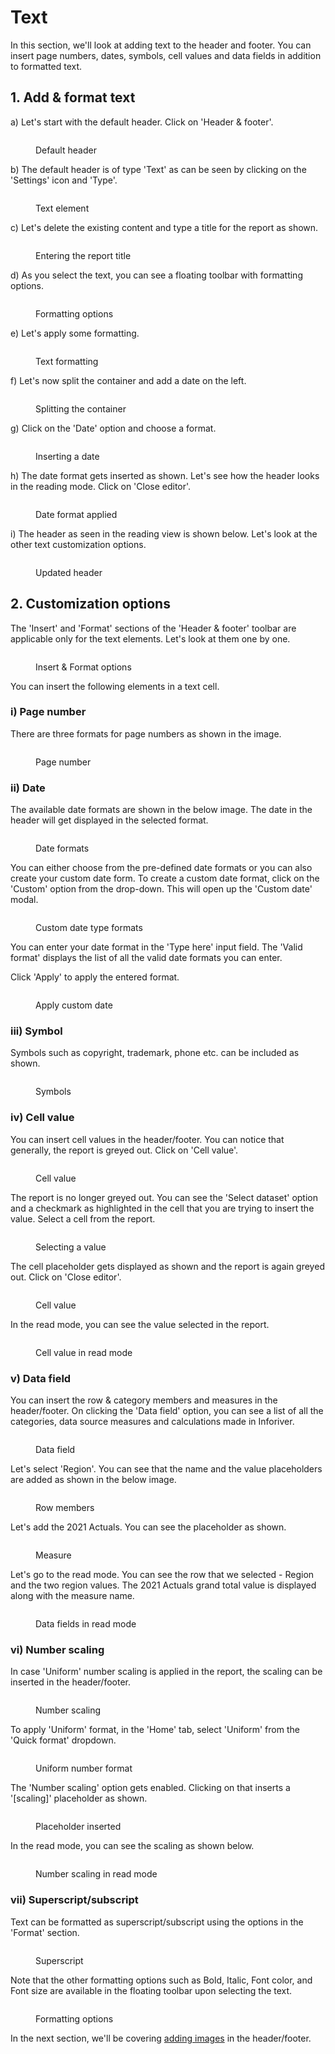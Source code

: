 # Text

In this section, we'll look at adding text to the header and footer. You can insert page numbers, dates, symbols, cell values and data fields in addition to formatted text.&#x20;

## 1. Add & format text

a) Let's start with the default header. Click on 'Header & footer'.

<figure><img src="../../../.gitbook/assets/8.3.1 Default header.png" alt=""><figcaption><p>Default header</p></figcaption></figure>

b) The default header is of type 'Text' as can be seen by clicking on the 'Settings' icon and 'Type'.&#x20;

<figure><img src="../../../.gitbook/assets/8.3.2 Text.png" alt=""><figcaption><p>Text element</p></figcaption></figure>

c) Let's delete the existing content and type a title for the report as shown.

<figure><img src="../../../.gitbook/assets/8.3.3 Text.png" alt=""><figcaption><p>Entering the report title</p></figcaption></figure>

d) As you select the text, you can see a floating toolbar with formatting options.&#x20;

<figure><img src="../../../.gitbook/assets/8.3.4 Text.png" alt=""><figcaption><p>Formatting options</p></figcaption></figure>

e) Let's apply some formatting.

<figure><img src="../../../.gitbook/assets/8.3.5 Text.png" alt=""><figcaption><p>Text formatting</p></figcaption></figure>

f) Let's now split the container and add a date on the left.

<figure><img src="../../../.gitbook/assets/8.3.6 Text.png" alt=""><figcaption><p>Splitting the container</p></figcaption></figure>

g) Click on the 'Date' option and choose a format.

<figure><img src="../../../.gitbook/assets/8.3.7 Text.png" alt=""><figcaption><p>Inserting a date</p></figcaption></figure>

h) The date format gets inserted as shown. Let's see how the header looks in the reading mode. Click on 'Close editor'.

<figure><img src="../../../.gitbook/assets/8.3.9 Text.png" alt=""><figcaption><p>Date format applied</p></figcaption></figure>

i) The header as seen in the reading view is shown below. Let's look at the other text customization options.

<figure><img src="../../../.gitbook/assets/8.3.10 Text.png" alt=""><figcaption><p>Updated header</p></figcaption></figure>

## 2. Customization options

The 'Insert' and 'Format' sections of the 'Header & footer' toolbar are applicable only for the text elements. Let's look at them one by one.

<figure><img src="../../../.gitbook/assets/8.3.11 Text.png" alt=""><figcaption><p>Insert &#x26; Format options</p></figcaption></figure>

You can insert the following elements in a text cell.

### i) Page number&#x20;

There are three formats for page numbers as shown in the image.

<figure><img src="../../../.gitbook/assets/8.3.12 Page number.png" alt=""><figcaption><p>Page number</p></figcaption></figure>

### ii) Date&#x20;

The available date formats are shown in the below image. The date in the header will get displayed in the selected format.

<figure><img src="../../../.gitbook/assets/8.3.13 Date.png" alt=""><figcaption><p>Date formats</p></figcaption></figure>

You can either choose from the pre-defined date formats or you can also create your custom date form. To create a custom date format, click on the 'Custom' option from the drop-down. This will open up the 'Custom date' modal.

<figure><img src="../../../.gitbook/assets/custom-date-format.png" alt=""><figcaption><p>Custom date type formats</p></figcaption></figure>

You can enter your date format in the 'Type here' input field. The 'Valid format' displays the list of all the valid date formats you can enter.&#x20;

Click 'Apply' to apply the entered format.

<figure><img src="../../../.gitbook/assets/custom-date-apply.png" alt=""><figcaption><p>Apply custom date</p></figcaption></figure>

### iii) Symbol&#x20;

Symbols such as copyright, trademark, phone etc. can be included as shown.

<figure><img src="../../../.gitbook/assets/8.3.14 Symbol.png" alt=""><figcaption><p>Symbols</p></figcaption></figure>

### iv) Cell value&#x20;

You can insert cell values in the header/footer. You can notice that generally, the report is greyed out. Click on 'Cell value'.

<figure><img src="../../../.gitbook/assets/8.3.15 Cell value.png" alt=""><figcaption><p>Cell value</p></figcaption></figure>

The report is no longer greyed out. You can see the 'Select dataset' option and a checkmark as highlighted in the cell that you are trying to insert the value. Select a cell from the report.

<figure><img src="../../../.gitbook/assets/8.3.17 Cell value.png" alt=""><figcaption><p>Selecting a value</p></figcaption></figure>

The cell placeholder gets displayed as shown and the report is again greyed out. Click on 'Close editor'.

<figure><img src="../../../.gitbook/assets/8.3.19 Cell value.png" alt=""><figcaption><p>Cell value</p></figcaption></figure>

In the read mode, you can see the value selected in the report.

<figure><img src="../../../.gitbook/assets/8.3.20 Cell value.png" alt=""><figcaption><p>Cell value in read mode</p></figcaption></figure>

### v) Data field

You can insert the row & category members and measures in the header/footer. On clicking the 'Data field' option, you can see a list of all the categories, data source measures and calculations made in Inforiver.&#x20;

<figure><img src="../../../.gitbook/assets/8.3.21 Data field.png" alt=""><figcaption><p>Data field</p></figcaption></figure>

Let's select 'Region'. You can see that the name and the value placeholders are added as shown in the below image.

<figure><img src="../../../.gitbook/assets/8.3.22 Data field.png" alt=""><figcaption><p>Row members</p></figcaption></figure>

Let's add the 2021 Actuals. You can see the placeholder as shown.

<figure><img src="../../../.gitbook/assets/8.3.23 Data field.png" alt=""><figcaption><p>Measure</p></figcaption></figure>

Let's go to the read mode. You can see the row that we selected - Region and the two region values. The 2021 Actuals grand total value is displayed along with the measure name.&#x20;

<figure><img src="../../../.gitbook/assets/8.3.24 Data field.png" alt=""><figcaption><p>Data fields in read mode</p></figcaption></figure>

### vi) Number scaling

In case 'Uniform' number scaling is applied in the report, the scaling can be inserted in the header/footer.&#x20;

<figure><img src="../../../.gitbook/assets/8.3.25 Number scaling.png" alt=""><figcaption><p>Number scaling</p></figcaption></figure>

To apply 'Uniform' format, in the 'Home' tab, select 'Uniform' from the 'Quick format' dropdown.

<figure><img src="../../../.gitbook/assets/8.3.26 Number scaling.png" alt=""><figcaption><p>Uniform number format</p></figcaption></figure>

The 'Number scaling' option gets enabled. Clicking on that inserts a '\[scaling]' placeholder as shown.

<figure><img src="../../../.gitbook/assets/8.3.27 Number scaling.png" alt=""><figcaption><p>Placeholder inserted</p></figcaption></figure>

In the read mode, you can see the scaling as shown below.

<figure><img src="../../../.gitbook/assets/8.3.28 Number scaling.png" alt=""><figcaption><p>Number scaling in read mode</p></figcaption></figure>

### vii) Superscript/subscript

Text can be formatted as superscript/subscript using the options in the 'Format' section.

<figure><img src="../../../.gitbook/assets/8.3.29 Superscript.png" alt=""><figcaption><p>Superscript</p></figcaption></figure>

Note that the other formatting options such as Bold, Italic, Font color, and Font size are available in the floating toolbar upon selecting the text.

<figure><img src="../../../.gitbook/assets/8.3.4 Text.png" alt=""><figcaption><p>Formatting options</p></figcaption></figure>

In the next section, we'll be covering [adding images](images.md) in the header/footer.
